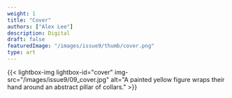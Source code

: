 ```yaml
---
weight: 1
title: "Cover"
authors: ["Alex Lee"]
description: Digital
draft: false
featuredImage: "/images/issue9/thumb/cover.png"
type: art
---
```


{{< lightbox-img lightbox-id="cover" img-src="/images/issue9/09_cover.jpg" alt="A painted yellow figure wraps their hand around an abstract pillar of collars." >}}
